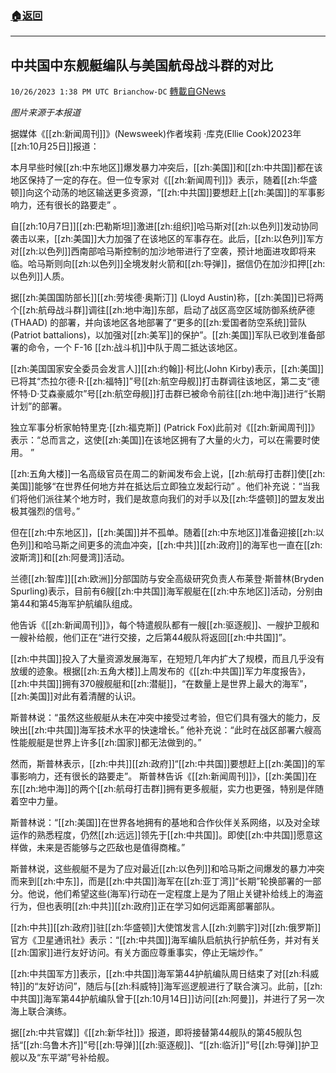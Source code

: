 ###  [:house:返回](README.md)
---


## 中共国中东舰艇编队与美国航母战斗群的对比
`10/26/2023 1:38 PM UTC Brianchow-DC` [轉載自GNews](https://gnews.org/articles/1884111)

*图片来源于本报道*

据媒体《[[zh:新闻周刊]]》(Newsweek)作者埃莉 ·库克(Ellie Cook)2023年[[zh:10月25日]]报道：

本月早些时候[[zh:中东地区]]爆发暴力冲突后，[[zh:美国]]和[[zh:中共国]]都在该地区保持了一定的存在。但一位专家对《[[zh:新闻周刊]]》表示，随着[[zh:华盛顿]]向这个动荡的地区输送更多资源，“[[zh:中共国]]要想赶上[[zh:美国]]的军事影响力，还有很长的路要走” 。

自[[zh:10月7日]][[zh:巴勒斯坦]]激进[[zh:组织]]哈马斯对[[zh:以色列]]发动协同袭击以来，[[zh:美国]]大力加强了在该地区的军事存在。此后，[[zh:以色列]]军方对[[zh:以色列]]西南部哈马斯控制的加沙地带进行了空袭，预计地面进攻即将来临。哈马斯则向[[zh:以色列]]全境发射火箭和[[zh:导弹]]，据信仍在加沙扣押[[zh:以色列]]人质。

据[[zh:美国国防部长]][[zh:劳埃德·奥斯汀]] (Lloyd Austin)称，[[zh:美国]]已将两个[[zh:航母战斗群]]调往[[zh:地中海]]东部，启动了战区高空区域防御系统萨德(THAAD) 的部署，并向该地区各地部署了“更多的[[zh:爱国者防空系统]]营队(Patriot battalions)，以加强对[[zh:美军]]的保护”。[[zh:美国]]军队已收到准备部署的命令，一个 F-16 [[zh:战斗机]]中队于周二抵达该地区。

[[zh:美国国家安全委员会发言人]][[zh:约翰]]·柯比(John Kirby)表示，[[zh:美国]]已将其“杰拉尔德·R·[[zh:福特]]”号[[zh:航空母舰]]打击群调往该地区，第二支“德怀特·D·艾森豪威尔”号[[zh:航空母舰]]打击群已被命令前往[[zh:地中海]]进行“长期计划”的部署。

独立军事分析家帕特里克·[[zh:福克斯]] (Patrick Fox)此前对《[[zh:新闻周刊]]》表示：“总而言之，这使[[zh:美国]]在该地区拥有了大量的火力，可以在需要时使用。 ”

[[zh:五角大楼]]一名高级官员在周二的新闻发布会上说，[[zh:航母打击群]]使[[zh:美国]]能够“在世界任何地方并在抵达后立即独立发起行动” 。他们补充说：“当我们将他们派往某个地方时，我们是故意向我们的对手以及[[zh:华盛顿]]的盟友发出极其强烈的信号。”

但在[[zh:中东地区]]，[[zh:美国]]并不孤单。随着[[zh:中东地区]]准备迎接[[zh:以色列]]和哈马斯之间更多的流血冲突，[[zh:中共]][[zh:政府]]的海军也一直在[[zh:波斯湾]]和[[zh:阿曼湾]]活动。

兰德[[zh:智库]][[zh:欧洲]]分部国防与安全高级研究负责人布莱登·斯普林(Bryden Spurling)表示，目前有6艘[[zh:中共国]]海军舰艇在[[zh:中东地区]]活动，分别由第44和第45海军护航编队组成。

他告诉《[[zh:新闻周刊]]》，每个特遣舰队都有一艘[[zh:驱逐舰]]、一艘护卫舰和一艘补给舰，他们正在“进行交接，之后第44舰队将返回[[zh:中共国]]”。

[[zh:中共国]]投入了大量资源发展海军，在短短几年内扩大了规模，而且几乎没有放缓的迹象。根据[[zh:五角大楼]]上周发布的《[[zh:中共国]]军力年度报告》，[[zh:中共国]]拥有370艘舰艇和[[zh:潜艇]]，“在数量上是世界上最大的海军”，[[zh:美国]]对此有着清醒的认识。

斯普林说：“虽然这些舰艇从未在冲突中接受过考验，但它们具有强大的能力，反映出[[zh:中共国]]海军技术水平的快速增长。” 他补充说：“此时在战区部署六艘高性能舰艇是世界上许多[[zh:国家]]都无法做到的。”

然而，斯普林表示，[[zh:中共]][[zh:政府]]“[[zh:中共国]]要想赶上[[zh:美国]]的军事影响力，还有很长的路要走”。 斯普林告诉《[[zh:新闻周刊]]》，[[zh:美国]]在东[[zh:地中海]]的两个[[zh:航母打击群]]拥有更多舰艇，实力也更强，特别是伴随着空中力量。

斯普林说：“[[zh:美国]]在世界各地拥有的基地和合作伙伴关系网络，以及对全球运作的熟悉程度，仍然[[zh:远远]]领先于[[zh:中共国]]。即使[[zh:中共国]]愿意这样做，未来是否能够与之匹敌也是值得商榷。”

斯普林说，这些舰艇不是为了应对最近[[zh:以色列]]和哈马斯之间爆发的暴力冲突而来到[[zh:中东]]，而是[[zh:中共国]]海军在[[zh:亚丁湾]]“长期”轮换部署的一部分。他说，他们希望这些(海军)行动在一定程度上是为了阻止关键补给线上的海盗行为，但也表明[[zh:中共]][[zh:政府]]正在学习如何远距离部署部队。

[[zh:中共]][[zh:政府]]驻[[zh:华盛顿]]大使馆发言人[[zh:刘鹏宇]]对[[zh:俄罗斯]]官方《卫星通讯社》表示：“[[zh:中共国]]海军编队启航执行护航任务，并对有关[[zh:国家]]进行友好访问。有关方面应尊重事实，停止无端炒作。”

[[zh:中共国军方]]表示，[[zh:中共国]]海军第44护航编队周日结束了对[[zh:科威特]]的“友好访问”，随后与[[zh:科威特]]海军巡逻舰进行了联合演习。此前，[[zh:中共国]]海军第44护航编队曾于[[zh:10月14日]]访问[[zh:阿曼]]，并进行了另一次海上联合演练。

据[[zh:中共官媒]]《[[zh:新华社]]》报道，即将接替第44舰队的第45舰队包括“[[zh:乌鲁木齐]]”号[[zh:导弹]][[zh:驱逐舰]]、“[[zh:临沂]]”号[[zh:导弹]]护卫舰以及“东平湖”号补给舰。

